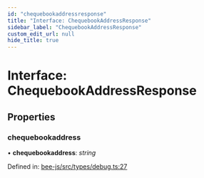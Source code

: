 ```yaml
---
id: "chequebookaddressresponse"
title: "Interface: ChequebookAddressResponse"
sidebar_label: "ChequebookAddressResponse"
custom_edit_url: null
hide_title: true
---
```


# Interface: ChequebookAddressResponse

## Properties

### chequebookaddress

• **chequebookaddress**: *string*

Defined in: [bee-js/src/types/debug.ts:27](https://github.com/ethersphere/bee-js/blob/0ac3a7d/src/types/debug.ts#L27)
